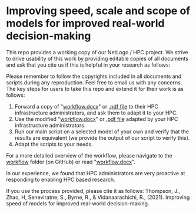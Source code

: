 # Improving speed, scale and scope of models for improved real-world decision-making

This repo provides a working copy of our NetLogo / HPC project. We strive to drive usability of this work by providing editable copies
of all documents and ask that you cite us if this is helpful in your research as follows:

Please remember to follow the copyrights included in all documents and scripts during any reproduction. Feel free to email us with any 
concerns.
The key steps for users to take this repo and extend it for their work is as follows:

1) Forward a copy of "[workflow.docx](workflow.docx)" or [.pdf file](workflow.pdf) to their HPC infrastructure administrators, and ask them to adapt it to your HPC.
2) Use the modified "[workflow.docx](workflow.docx)" or [.pdf file](workflow.pdf) adapted by your HPC infrastructure administrators.
3) Run our main script on a selected model of your own and verify that the results are equivalent (we provide the output of our script to verify this).
4) Adapt the scripts to your needs.

For a more detailed overview of the workflow, please navigate to the [workflow](workflow) folder (on GitHub) or read "[workflow.docx](workflow.docx)".

In our experience, we found that HPC administrators are very proactive at responding to enabling HPC based research.
  
If you use the process provided, please cite it as follows: Thompson, J., Zhao, H, Seneviratne, S., Byrne, R., & Vidanaarachichi, R., (2021). Improving speed of models for improved real-world decision-making. 

